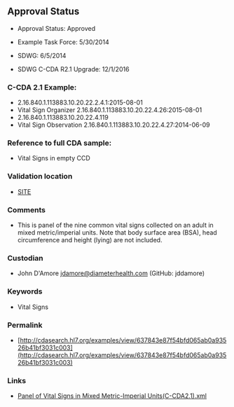 ## Approval Status 

* Approval Status: Approved
* Example Task Force: 5/30/2014
* SDWG: 6/5/2014

* SDWG C-CDA R2.1 Upgrade: 12/1/2016    

### C-CDA 2.1 Example:

* 2.16.840.1.113883.10.20.22.2.4.1:2015-08-01
* Vital Sign Organizer 2.16.840.1.113883.10.20.22.4.26:2015-08-01
* 2.16.840.1.113883.10.20.22.4.119
* Vital Sign Observation 2.16.840.1.113883.10.20.22.4.27:2014-06-09

### Reference to full CDA sample:
* Vital Signs in empty CCD


### Validation location

* [SITE](https://site.healthit.gov/sandbox-ccda/ccda-validator)


### Comments

* This is panel of the nine common vital signs collected on an adult in mixed metric/imperial units. Note that body surface area (BSA), head circumference and height (lying) are not included.
### Custodian

* John D'Amore jdamore@diameterhealth.com (GitHub: jddamore)



### Keywords

* Vital Signs

### Permalink

* [http://cdasearch.hl7.org/examples/view/637843e87f54bfd065ab0a93526b41bf3031c003](http://cdasearch.hl7.org/examples/view/637843e87f54bfd065ab0a93526b41bf3031c003)

### Links

* [Panel of Vital Signs in Mixed Metric-Imperial Units(C-CDA2.1).xml](https://github.com/HL7/C-CDA-Examples/tree/master/Vital%20Signs/Panel%20of%20Vital%20Signs%20in%20Mixed%20Metric-Imperial%20Units/Panel%20of%20Vital%20Signs%20in%20Mixed%20Metric-Imperial%20Units%28C-CDA2.1%29.xml)
